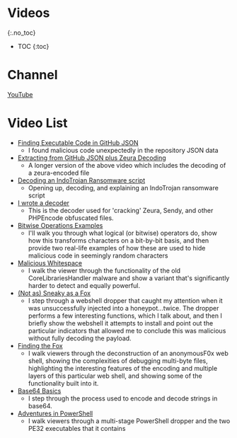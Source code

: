 # Videos
{:.no_toc}

* TOC
{:toc}

# Channel
[YouTube](https://www.youtube.com/channel/UCMj2ji-A08YlcOsVeX6-HVQ/)

# Video List
* [Finding Executable Code in GitHub JSON](https://youtu.be/XgEBOZUs0rg)
  * I found malicious code unexpectedly in the repository JSON data
* [Extracting from GitHub JSON plus Zeura Decoding](https://youtu.be/x5QIXCq6pK4)
  * A longer version of the above video which includes the decoding of a zeura-encoded file
* [Decoding an IndoTrojan Ransomware script](https://youtu.be/wND43xbWVgI)
  * Opening up, decoding, and explaining an IndoTrojan ransomware script
* [I wrote a decoder](https://youtu.be/AAnQkp48CJg)
  * This is the decoder used for 'cracking' Zeura, Sendy, and other PHPEncode obfuscated files.
* [Bitwise Operations Examples](https://www.youtube.com/watch?v=LB7kxbnvHVY)
  * I'll walk you through what logical (or bitwise) operators do, show how this transforms characters on a bit-by-bit basis, and then provide two real-life examples of how these are used to hide malicious code in seemingly random characters
* [Malicious Whitespace](https://www.youtube.com/watch?v=1KcI3qTC39w)
  * I walk the viewer through the functionality of the old CoreLibrariesHandler malware and show a variant that's significantly harder to detect and equally powerful.
* [(Not as) Sneaky as a Fox](https://www.youtube.com/watch?v=dwz1Nyw4laE)
  * I step through a webshell dropper that caught my attention when it was unsuccessfully injected into a honeypot...twice. The dropper performs a few interesting functions, which I talk about, and then I briefly show the webshell it attempts to install and point out the particular indicators that allowed me to conclude this was malicious without fully decoding the payload.
* [Finding the Fox](https://www.youtube.com/watch?v=4JeHgKa6vCk)
  * I walk viewers through the deconstruction of an anonymousF0x web shell, showing the complexities of debugging multi-byte files, highlighting the interesting features of the encoding and multiple layers of this particular web shell, and showing some of the functionality built into it.
* [Base64 Basics](https://www.youtube.com/watch?v=rHbuK4wX8xo)
  * I step through the process used to encode and decode strings in base64.
* [Adventures in PowerShell](https://www.youtube.com/watch?v=-AaMJx9Y7cU)
  * I walk viewers through a multi-stage PowerShell dropper and the two PE32 executables that it contains

